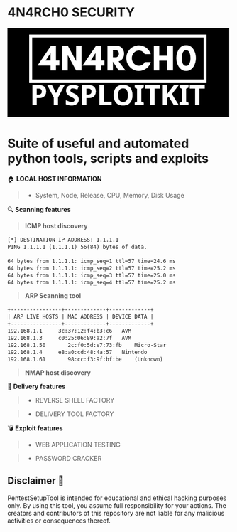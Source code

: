 # 4N4RCH0 SECURITY

![alt text](img/4n4rch0-pysploitkit-banner.png)

# Suite of useful and automated python tools, scripts and exploits

🏠 **LOCAL HOST INFORMATION**

> - System, Node, Release, CPU, Memory, Disk Usage

🔍 **Scanning features**

> **ICMP host discovery**

```
[*] DESTINATION IP ADDRESS: 1.1.1.1
PING 1.1.1.1 (1.1.1.1) 56(84) bytes of data.

64 bytes from 1.1.1.1: icmp_seq=1 ttl=57 time=24.6 ms
64 bytes from 1.1.1.1: icmp_seq=2 ttl=57 time=25.2 ms
64 bytes from 1.1.1.1: icmp_seq=3 ttl=57 time=25.0 ms
64 bytes from 1.1.1.1: icmp_seq=4 ttl=57 time=25.2 ms

```
 
> **ARP Scanning tool**

```
+----------------+-------------+-------------+
| ARP LIVE HOSTS | MAC ADDRESS | DEVICE DATA |
+----------------+-------------+-------------+
192.168.1.1     3c:37:12:f4:b3:c6	AVM
192.168.1.3	    c0:25:06:89:a2:7f	AVM
192.168.1.50	   2c:f0:5d:e7:73:fb	Micro-Star
192.168.1.4	    e8:a0:cd:48:4a:57	Nintendo
192.168.1.61	   98:cc:f3:9f:bf:be	(Unknown)
```

> **NMAP host discovery**



🚀 **Delivery features**

> - REVERSE SHELL FACTORY

> - DELIVERY TOOL FACTORY

💣 **Exploit features**

> - WEB APPLICATION TESTING

> - PASSWORD CRACKER

## Disclaimer 🚫

PentestSetupTool is intended for educational and ethical hacking purposes only. By using this tool, you assume full responsibility for your actions. The creators and contributors of this repository are not liable for any malicious activities or consequences thereof.
